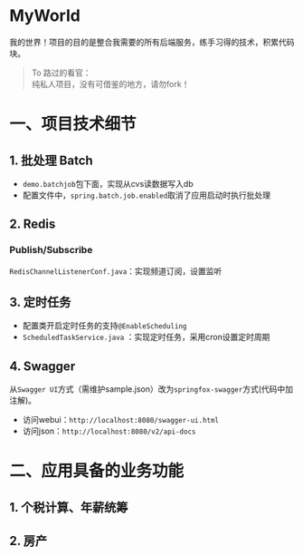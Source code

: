 # MyWorld
我的世界！项目的目的是整合我需要的所有后端服务，练手习得的技术，积累代码块。

> To 路过的看官：  
> 纯私人项目，没有可借鉴的地方，请勿fork！

# 一、项目技术细节

## 1. 批处理 Batch
+ `demo.batchjob`包下面，实现从cvs读数据写入db
+ 配置文件中，`spring.batch.job.enabled`取消了应用启动时执行批处理

## 2. Redis
### Publish/Subscribe
`RedisChannelListenerConf.java`：实现频道订阅，设置监听

## 3. 定时任务
+ 配置类开启定时任务的支持`@EnableScheduling`
+ `ScheduledTaskService.java` ：实现定时任务，采用cron设置定时周期

## 4. Swagger
从`Swagger UI`方式（需维护sample.json）改为`springfox-swagger`方式(代码中加注解)。

+ 访问webui：`http://localhost:8080/swagger-ui.html`
+ 访问json：`http://localhost:8080/v2/api-docs`

# 二、应用具备的业务功能
## 1. 个税计算、年薪统筹

## 2. 房产
